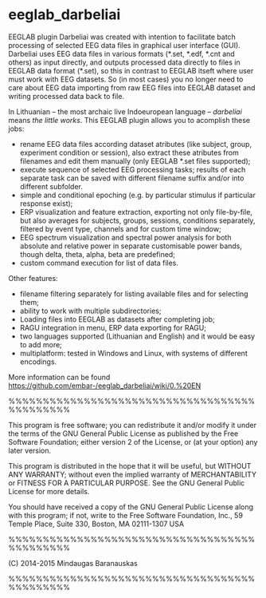 eeglab_darbeliai
================

EEGLAB plugin Darbeliai was created with intention to facilitate batch processing of selected EEG data files in graphical user interface (GUI). Darbeliai uses EEG data files in various formats (\*.set, \*.edf, \*.cnt and others) as input directly, and outputs processed data directly to files in EEGLAB data format (\*.set), so this in contrast to EEGLAB itseft where user must work with EEG datasets. So (in most cases) you no longer need to care about EEG data importing from raw EEG files into EEGLAB dataset and writing processed data back to file. 

In Lithuanian – the most archaic live Indoeuropean language – *darbeliai* means *the little works*. 
This EEGLAB plugin allows you to acomplish these jobs:
* rename EEG data files according dataset atributes (like subject, group, experiment condition or session), also extract these atributes from filenames and edit them manually (only EEGLAB *.set files supported);
* execute sequence of selected EEG processing tasks; results of each separate task can be saved with different filename suffix and/or into different subfolder.
* simple and conditional epoching (e.g. by particular stimulus if particular response exist);
* ERP visualization and feature extraction, exporting not only file-by-file, but also averages for subjects, groups, sessions, conditions separately, filtered by event type, channels and for custom time window;
* EEG spectrum visualization and spectral power analysis for both absolute and relative power in separate customisable power bands, though delta, theta, alpha, beta are predefined;
* custom command execution for list of data files.

Other features:
* filename filtering separately for listing available files and for selecting them;
* ability to work with multiple subdirectories;
* Loading files into EEGLAB as datasets after completing job;
* RAGU integration in menu, ERP data exporting for RAGU;
* two languages supported (Lithuanian and English) and it would be easy to add more;
* multiplatform: tested in Windows and Linux, with systems of different encodings.

More information can be found https://github.com/embar-/eeglab_darbeliai/wiki/0.%20EN 

  %%%%%%%%%%%%%%%%%%%%%%%%%%%%%%%%%%%%%%%%%%%%%

  This program is free software; you can redistribute it and/or modify
  it under the terms of the GNU General Public License as published by
  the Free Software Foundation; either version 2 of the License, or
  (at your option) any later version.
 
  This program is distributed in the hope that it will be useful,
  but WITHOUT ANY WARRANTY; without even the implied warranty of
  MERCHANTABILITY or FITNESS FOR A PARTICULAR PURPOSE.  See the
  GNU General Public License for more details.
 
  You should have received a copy of the GNU General Public License
  along with this program; if not, write to the Free Software
  Foundation, Inc., 59 Temple Place, Suite 330, Boston, MA  02111-1307  USA
 
  %%%%%%%%%%%%%%%%%%%%%%%%%%%%%%%%%%%%%%%%%%%%%
 
  (C) 2014-2015 Mindaugas Baranauskas   
 
  %%%%%%%%%%%%%%%%%%%%%%%%%%%%%%%%%%%%%%%%%%%%%
